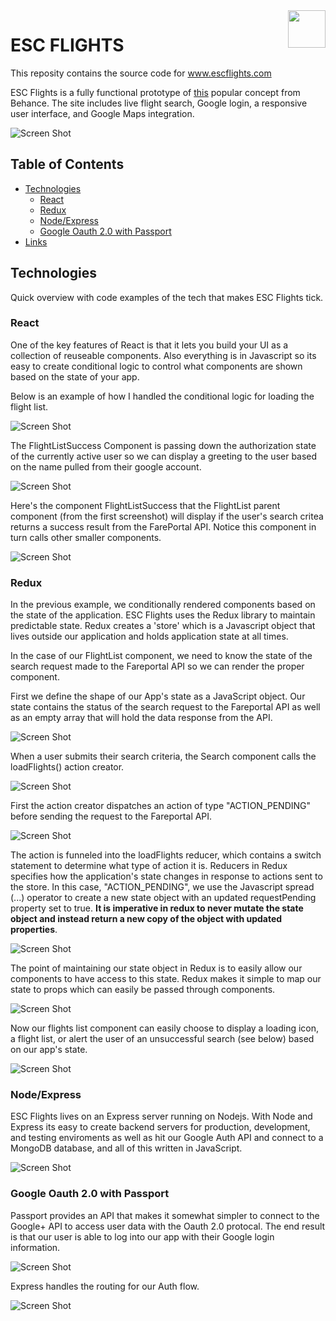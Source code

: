 <a href="http://www.escflights.com/">
  <img src="images/paper-airplane-clipart-2.png" alt="" title="Aimeos" align="right" height="60" />
</a>

ESC FLIGHTS
======================

This reposity contains the source code for www.escflights.com 

ESC Flights is a fully functional prototype of 
[this]("https://www.behance.net/gallery/45904083/Google-Flights-Concept") popular concept from Behance.
The site includes live flight search, Google login, a responsive user interface, and Google Maps integration.

![Screen Shot](/images/escflights.png?raw=true)

## Table of Contents

- [Technologies](#technologies)
  - [React](#react)
  - [Redux](#redux)
  - [Node/Express](#node/express)
  - [Google Oauth 2.0 with Passport](#oauth)
- [Links](#links)

## Technologies 

Quick overview with code examples of the tech that makes ESC Flights tick. 

### React 

One of the key features of React is that it lets you build your UI as a collection of reuseable components. Also everything is in Javascript so its easy to create conditional logic to control what components are shown based on the state of your app. 

Below is an example of how I handled the conditional logic for loading the flight list. 

![Screen Shot](/images/React_condRender.png?raw=true)

The FlightListSuccess Component is passing down the authorization state of the currently active user so we can display a greeting to the user based on the name pulled from their google account.

![Screen Shot](/images/auth_greeting.png?raw=true)

Here's the component FlightListSuccess that the FlightList parent component (from the first screenshot) will display if the user's search critea returns a success result from the FarePortal API. Notice this component in turn calls other smaller components. 

![Screen Shot](/images/flightlistsuccess.png?raw=true)

### Redux 

In the previous example, we conditionally rendered components based on the state of the application. ESC Flights uses the Redux library to maintain predictable state. Redux creates a 'store' which is a Javascript object that lives outside our application and holds application state at all times. 

In the case of our FlightList component, we need to know the state of the search request made to the Fareportal API so we can render the proper component. 

First we define the shape of our App's state as a JavaScript object. Our state contains the status of the search request to the Fareportal API as well as an empty array that will hold the data response from the API.

![Screen Shot](/images/state.png?raw=true)

When a user submits their search criteria, the Search component calls the loadFlights() action creator. 

![Screen Shot](/images/LoadFlights_creator.png?raw=true)

First the action creator dispatches an action of type "ACTION_PENDING" before sending the request to the Fareportal API.

![Screen Shot](/images/action_pending.png?raw=true)

The action is funneled into the loadFlights reducer, which contains a switch statement to determine what type of action it is. Reducers in Redux specifies how the application's state changes in response to actions sent to the store. In this case, "ACTION_PENDING", we use the Javascript spread (...) operator to create a new state object 
with an updated requestPending property set to true. __It is imperative in redux to never mutate the state object and instead return a new copy of the object with updated properties__. 

![Screen Shot](/images/Action_pending_reducer.png?raw=true)

The point of maintaining our state object in Redux is to easily allow our components to have access to this state. Redux makes it simple to map our state to props which can easily be passed through components.  

![Screen Shot](/images/redux_connect.png?raw=true)

Now our flights list component can easily choose to display a loading icon, a flight list, or alert the user of an unsuccessful search (see below) based on our app's state.

![Screen Shot](/images/no_flights.png?raw=true)

### Node/Express

ESC Flights lives on an Express server running on Nodejs. With Node and Express its easy to create backend servers for production, development, and testing enviroments as well as hit our Google Auth API and connect to a MongoDB database, and all of this written in JavaScript.

![Screen Shot](/images/backend.png?raw=true)

### Google Oauth 2.0 with Passport

Passport provides an API that makes it somewhat simpler to connect to the Google+ API to access user data with the Oauth 2.0 protocal. The end result is that our user is able to log into our app with their Google login information. 

![Screen Shot](/images/passport.png?raw=true)

Express handles the routing for our Auth flow. 

![Screen Shot](/images/auth_flow.png?raw=true)

